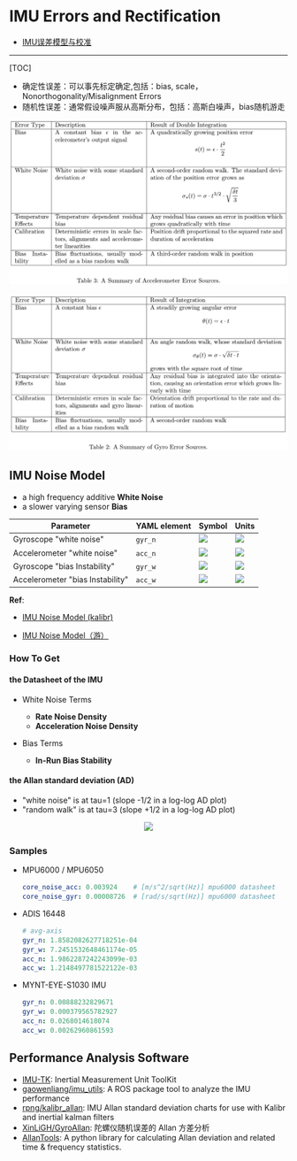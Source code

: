 # IMU Errors and Rectification

* [IMU误差模型与校准](https://www.cnblogs.com/buxiaoyi/p/7541974.html)

-----

[TOC]

* 确定性误差：可以事先标定确定,包括：bias, scale，Nonorthogonality/Misalignment Errors
* 随机性误差：通常假设噪声服从高斯分布，包括：高斯白噪声，bias随机游走

<div align=center>
  <img src="../images/error_acc.png">
</div>
<br>
<div align=center>
  <img src="../images/error_gyro.png">
</div>

## IMU Noise Model

* a high frequency additive **White Noise**
* a slower varying sensor **Bias**

Parameter | YAML element | Symbol | Units
--- | --- | --- | ---
Gyroscope "white noise" | `gyr_n` | <img src="https://latex.codecogs.com/svg.latex?{%5Csigma_g}"> | <img src="https://latex.codecogs.com/svg.latex?{%5Cfrac%7Brad%7D%7Bs%7D%5Cfrac%7B1%7D%7B%5Csqrt%7BHz%7D%7D}">
Accelerometer "white noise" | `acc_n` | <img src="https://latex.codecogs.com/svg.latex?{%5Csigma_a}"> | <img src="https://latex.codecogs.com/svg.latex?{%5Cfrac%7Bm%7D%7Bs^2%7D%5Cfrac%7B1%7D%7B%5Csqrt%7BHz%7D%7D}">
Gyroscope "bias Instability" | `gyr_w` | <img src="https://latex.codecogs.com/svg.latex?{%5Csigma_b_g}"> | <img src="https://latex.codecogs.com/svg.latex?{%5Cfrac%7Brad%7D%7Bs^2%7D%5Cfrac%7B1%7D%7B%5Csqrt%7BHz%7D%7D}" />
Accelerometer "bias Instability" | `acc_w` | <img src="https://latex.codecogs.com/svg.latex?{%5Csigma_b_a}"> | <img src="https://latex.codecogs.com/svg.latex?{%5Cfrac%7Bm%7D%7Bs^3%7D%5Cfrac%7B1%7D%7B%5Csqrt%7BHz%7D%7D}"/>

**Ref**:   

* [IMU Noise Model (kalibr)](https://github.com/ethz-asl/kalibr/wiki/IMU-Noise-Model)

* [IMU Noise Model（游）](https://www.cnblogs.com/youzx/p/6291327.html)

### How To Get

#### the Datasheet of the IMU

* White Noise Terms
  - **Rate Noise Density**
  - **Acceleration Noise Density**

* Bias Terms
  - **In-Run Bias Stability**

#### the Allan standard deviation (AD)

* "white noise" is at tau=1 (slope -1/2 in a log-log AD plot)
* "random walk" is at tau=3 (slope +1/2 in a log-log AD plot)

<div align=center>
  <img src="https://cloud.githubusercontent.com/assets/1916839/3589506/8f57d0ee-0c4e-11e4-9ab4-33821c040490.png"/>
</div>

### Samples

* MPU6000 / MPU6050

  ```yaml
  core_noise_acc: 0.003924    # [m/s^2/sqrt(Hz)] mpu6000 datasheet
  core_noise_gyr: 0.00008726  # [rad/s/sqrt(Hz)] mpu6000 datasheet
  ```

* ADIS 16448

  ```yaml
  # avg-axis
  gyr_n: 1.8582082627718251e-04
  gyr_w: 7.2451532648461174e-05
  acc_n: 1.9862287242243099e-03
  acc_w: 1.2148497781522122e-03
  ```

* MYNT-EYE-S1030 IMU

  ```yaml
  gyr_n: 0.00888232829671
  gyr_w: 0.000379565782927
  acc_n: 0.0268014618074
  acc_w: 0.00262960861593
  ```

## Performance Analysis Software
  - [IMU-TK](https://bitbucket.org/alberto_pretto/imu_tk): Inertial Measurement Unit ToolKit
  - [gaowenliang/imu_utils](https://github.com/gaowenliang/imu_utils): A ROS package tool to analyze the IMU performance
  - [rpng/kalibr_allan](https://github.com/rpng/kalibr_allan): IMU Allan standard deviation charts for use with Kalibr and inertial kalman filters
  - [XinLiGH/GyroAllan](https://github.com/XinLiGH/GyroAllan): 陀螺仪随机误差的 Allan 方差分析
  - [AllanTools](https://pypi.org/project/AllanTools/): A python library for calculating Allan deviation and related time & frequency statistics.
